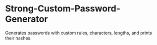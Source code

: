 # Strong-Custom-Password-Generator
Generates passwords with custom rules, characters, lengths, and prints their hashes.

